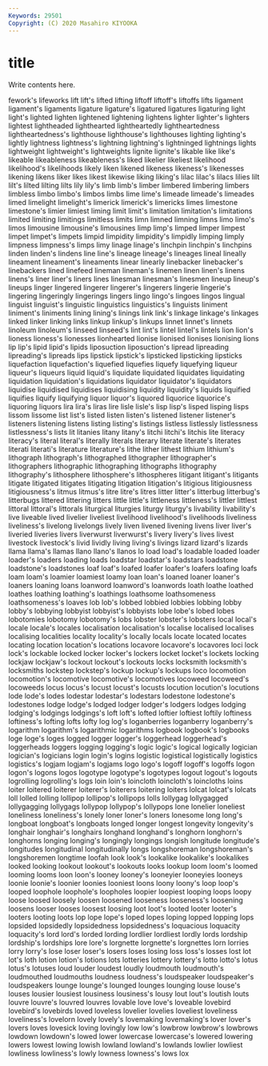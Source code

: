 ```yaml
---
Keywords: 29501
Copyright: (C) 2020 Masahiro KIYOOKA
---
```


# title

Write contents here.

fework's lifeworks lift lift's lifted
lifting liftoff liftoff's liftoffs lifts ligament ligament's ligaments ligature ligature's
ligatured ligatures ligaturing light light's lighted lighten lightened lightening lightens
lighter lighter's lighters lightest lightheaded lighthearted lightheartedly lightheartedness lightheartedness's lighthouse
lighthouse's lighthouses lighting lighting's lightly lightness lightness's lightning lightning's lightninged
lightnings lights lightweight lightweight's lightweights lignite lignite's likable like like's
likeable likeableness likeableness's liked likelier likeliest likelihood likelihood's likelihoods likely
liken likened likeness likeness's likenesses likening likens liker likes likest
likewise liking liking's lilac lilac's lilacs lilies lilt lilt's lilted
lilting lilts lily lily's limb limb's limber limbered limbering limbers
limbless limbo limbo's limbos limbs lime lime's limeade limeade's limeades
limed limelight limelight's limerick limerick's limericks limes limestone limestone's limier
limiest liming limit limit's limitation limitation's limitations limited limiting limitings
limitless limits limn limned limning limns limo limo's limos limousine
limousine's limousines limp limp's limped limper limpest limpet limpet's limpets
limpid limpidity limpidity's limpidly limping limply limpness limpness's limps limy
linage linage's linchpin linchpin's linchpins linden linden's lindens line line's
lineage lineage's lineages lineal lineally lineament lineament's lineaments linear linearly
linebacker linebacker's linebackers lined linefeed lineman lineman's linemen linen linen's
linens linens's liner liner's liners lines linesman linesman's linesmen lineup
lineup's lineups linger lingered lingerer lingerer's lingerers lingerie lingerie's lingering
lingeringly lingerings lingers lingo lingo's lingoes lingos lingual linguist linguist's
linguistic linguistics linguistics's linguists liniment liniment's liniments lining lining's linings
link link's linkage linkage's linkages linked linker linking links linkup
linkup's linkups linnet linnet's linnets linoleum linoleum's linseed linseed's lint
lint's lintel lintel's lintels lion lion's lioness lioness's lionesses lionhearted
lionise lionised lionises lionising lions lip lip's lipid lipid's lipids
liposuction liposuction's lipread lipreading lipreading's lipreads lips lipstick lipstick's lipsticked
lipsticking lipsticks liquefaction liquefaction's liquefied liquefies liquefy liquefying liqueur liqueur's
liqueurs liquid liquid's liquidate liquidated liquidates liquidating liquidation liquidation's liquidations
liquidator liquidator's liquidators liquidise liquidised liquidises liquidising liquidity liquidity's liquids
liquified liquifies liquify liquifying liquor liquor's liquored liquorice liquorice's liquoring
liquors lira lira's liras lire lisle lisle's lisp lisp's lisped
lisping lisps lissom lissome list list's listed listen listen's listened
listener listener's listeners listening listens listing listing's listings listless listlessly
listlessness listlessness's lists lit litanies litany litany's litchi litchi's litchis
lite literacy literacy's literal literal's literally literals literary literate literate's
literates literati literati's literature literature's lithe lither lithest lithium lithium's
lithograph lithograph's lithographed lithographer lithographer's lithographers lithographic lithographing lithographs lithography
lithography's lithosphere lithosphere's lithospheres litigant litigant's litigants litigate litigated litigates
litigating litigation litigation's litigious litigiousness litigiousness's litmus litmus's litre litre's
litres litter litter's litterbug litterbug's litterbugs littered littering litters little
little's littleness littleness's littler littlest littoral littoral's littorals liturgical liturgies
liturgy liturgy's livability livability's live liveable lived livelier liveliest livelihood
livelihood's livelihoods liveliness liveliness's livelong livelongs lively liven livened livening
livens liver liver's liveried liveries livers liverwurst liverwurst's livery livery's
lives livest livestock livestock's livid lividly living living's livings lizard
lizard's lizards llama llama's llamas llano llano's llanos lo load
load's loadable loaded loader loader's loaders loading loads loadstar loadstar's
loadstars loadstone loadstone's loadstones loaf loaf's loafed loafer loafer's loafers
loafing loafs loam loam's loamier loamiest loamy loan loan's loaned
loaner loaner's loaners loaning loans loanword loanword's loanwords loath loathe
loathed loathes loathing loathing's loathings loathsome loathsomeness loathsomeness's loaves lob
lob's lobbed lobbied lobbies lobbing lobby lobby's lobbying lobbyist lobbyist's
lobbyists lobe lobe's lobed lobes lobotomies lobotomy lobotomy's lobs lobster
lobster's lobsters local local's locale locale's locales localisation localisation's localise
localised localises localising localities locality locality's locally locals locate located
locates locating location location's locations locavore locavore's locavores loci lock
lock's lockable locked locker locker's lockers locket locket's lockets locking
lockjaw lockjaw's lockout lockout's lockouts locks locksmith locksmith's locksmiths lockstep
lockstep's lockup lockup's lockups loco locomotion locomotion's locomotive locomotive's locomotives
locoweed locoweed's locoweeds locus locus's locust locust's locusts locution locution's
locutions lode lode's lodes lodestar lodestar's lodestars lodestone lodestone's lodestones
lodge lodge's lodged lodger lodger's lodgers lodges lodging lodging's lodgings
lodgings's loft loft's lofted loftier loftiest loftily loftiness loftiness's lofting
lofts lofty log log's loganberries loganberry loganberry's logarithm logarithm's logarithmic
logarithms logbook logbook's logbooks loge loge's loges logged logger logger's
loggerhead loggerhead's loggerheads loggers logging logging's logic logic's logical logically
logician logician's logicians login login's logins logistic logistical logistically logistics
logistics's logjam logjam's logjams logo logo's logoff logoff's logoffs logon
logon's logons logos logotype logotype's logotypes logout logout's logouts logrolling
logrolling's logs loin loin's loincloth loincloth's loincloths loins loiter loitered
loiterer loiterer's loiterers loitering loiters lolcat lolcat's lolcats loll lolled
lolling lollipop lollipop's lollipops lolls lollygag lollygagged lollygagging lollygags lollypop
lollypop's lollypops lone lonelier loneliest loneliness loneliness's lonely loner loner's
loners lonesome long long's longboat longboat's longboats longed longer longest
longevity longevity's longhair longhair's longhairs longhand longhand's longhorn longhorn's longhorns
longing longing's longingly longings longish longitude longitude's longitudes longitudinal longitudinally
longs longshoreman longshoreman's longshoremen longtime loofah look look's lookalike lookalike's
lookalikes looked looking lookout lookout's lookouts looks lookup loom loom's
loomed looming looms loon loon's looney looney's looneyier looneyies looneys
loonie loonie's loonier loonies looniest loons loony loony's loop loop's
looped loophole loophole's loopholes loopier loopiest looping loops loopy loose
loosed loosely loosen loosened looseness looseness's loosening loosens looser looses
loosest loosing loot loot's looted looter looter's looters looting loots
lop lope lope's loped lopes loping lopped lopping lops lopsided
lopsidedly lopsidedness lopsidedness's loquacious loquacity loquacity's lord lord's lorded lording
lordlier lordliest lordly lords lordship lordship's lordships lore lore's lorgnette
lorgnette's lorgnettes lorn lorries lorry lorry's lose loser loser's losers
loses losing loss loss's losses lost lot lot's loth lotion
lotion's lotions lots lotteries lottery lottery's lotto lotto's lotus lotus's
lotuses loud louder loudest loudly loudmouth loudmouth's loudmouthed loudmouths loudness
loudness's loudspeaker loudspeaker's loudspeakers lounge lounge's lounged lounges lounging louse
louse's louses lousier lousiest lousiness lousiness's lousy lout lout's loutish
louts louvre louvre's louvred louvres lovable love love's loveable lovebird
lovebird's lovebirds loved loveless lovelier lovelies loveliest loveliness loveliness's lovelorn
lovely lovely's lovemaking lovemaking's lover lover's lovers loves lovesick loving
lovingly low low's lowbrow lowbrow's lowbrows lowdown lowdown's lowed lower
lowercase lowercase's lowered lowering lowers lowest lowing lowish lowland lowland's
lowlands lowlier lowliest lowliness lowliness's lowly lowness lowness's lows lox
